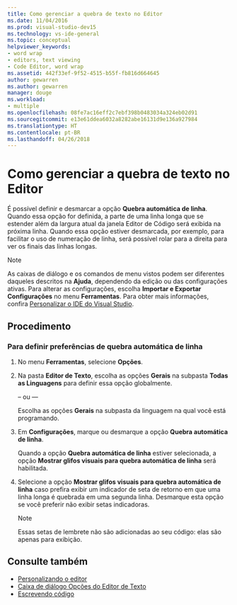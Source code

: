 ```yaml
---
title: Como gerenciar a quebra de texto no Editor
ms.date: 11/04/2016
ms.prod: visual-studio-dev15
ms.technology: vs-ide-general
ms.topic: conceptual
helpviewer_keywords:
- word wrap
- editors, text viewing
- Code Editor, word wrap
ms.assetid: 442f33ef-9f52-4515-b55f-fb816d664645
author: gewarren
ms.author: gewarren
manager: douge
ms.workload:
- multiple
ms.openlocfilehash: 08fe7ac16eff2c7ebf398b0483034a324eb02d91
ms.sourcegitcommit: e13e61ddea6032a8282abe16131d9e136a927984
ms.translationtype: HT
ms.contentlocale: pt-BR
ms.lasthandoff: 04/26/2018
---
```

# <a name="how-to-manage-word-wrap-in-the-editor"></a>Como gerenciar a quebra de texto no Editor

É possível definir e desmarcar a opção **Quebra automática de linha**. Quando essa opção for definida, a parte de uma linha longa que se estender além da largura atual da janela Editor de Código será exibida na próxima linha. Quando essa opção estiver desmarcada, por exemplo, para facilitar o uso de numeração de linha, será possível rolar para a direita para ver os finais das linhas longas.

> [!NOTE]
> As caixas de diálogo e os comandos de menu vistos podem ser diferentes daqueles descritos na **Ajuda**, dependendo da edição ou das configurações ativas. Para alterar as configurações, escolha **Importar e Exportar Configurações** no menu **Ferramentas**. Para obter mais informações, confira [Personalizar o IDE do Visual Studio](../../ide/personalizing-the-visual-studio-ide.md).

## <a name="procedure"></a>Procedimento

### <a name="to-set-word-wrap-preferences"></a>Para definir preferências de quebra automática de linha

1.  No menu **Ferramentas**, selecione **Opções**.

2.  Na pasta **Editor de Texto**, escolha as opções **Gerais** na subpasta **Todas as Linguagens** para definir essa opção globalmente.

     – ou —

     Escolha as opções **Gerais** na subpasta da linguagem na qual você está programando.

3.  Em **Configurações**, marque ou desmarque a opção **Quebra automática de linha**.

     Quando a opção **Quebra automática de linha** estiver selecionada, a opção **Mostrar glifos visuais para quebra automática de linha** será habilitada.

4.  Selecione a opção **Mostrar glifos visuais para quebra automática de linha** caso prefira exibir um indicador de seta de retorno em que uma linha longa é quebrada em uma segunda linha. Desmarque esta opção se você preferir não exibir setas indicadoras.

    > [!NOTE]
    >  Essas setas de lembrete não são adicionadas ao seu código: elas são apenas para exibição.

## <a name="see-also"></a>Consulte também

- [Personalizando o editor](../../ide/customizing-the-editor.md)
- [Caixa de diálogo Opções do Editor de Texto](../../ide/reference/text-editor-options-dialog-box.md)
- [Escrevendo código](../../ide/writing-code-in-the-code-and-text-editor.md)